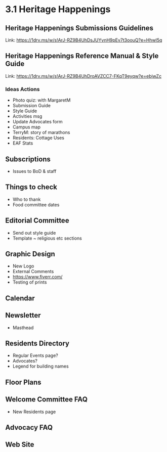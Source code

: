 # 3.1 Heritage Happenings


## Heritage Happenings Submissions Guidelines

Link: https://1drv.ms/w/s!ArJ-RZ9B4UhDsJUYvnH9pEv7t3oouQ?e=Hhwl5q

## Heritage Happenings Reference Manual & Style Guide

Link: https://1drv.ms/w/s!ArJ-RZ9B4UhDroAVZCC7-FKqT9eyqw?e=ebjwZc


### Ideas Actions

* Photo quiz: with MargaretM
* Submission Guide
* Style Guide
* Activities msg
* Update Advocates form
* Campus map
* TerryM: story of marathons
* Residents: Cottage Uses
* EAF Stats

## Subscriptions

* Issues to BoD & staff

## Things to check

* Who to thank
* Food committee dates

## Editorial Committee

* Send out style guide
* Template ~ religious etc sections

## Graphic Design

* New Logo
* External Comments
* https://www.fiverr.com/
* Testing of prints

## Calendar

## Newsletter

* Masthead

## Residents Directory

* Regular Events page?
* Advocates?
* Legend for building names

## Floor Plans

## Welcome Committee FAQ

* New Residents page

## Advocacy FAQ

## Web Site